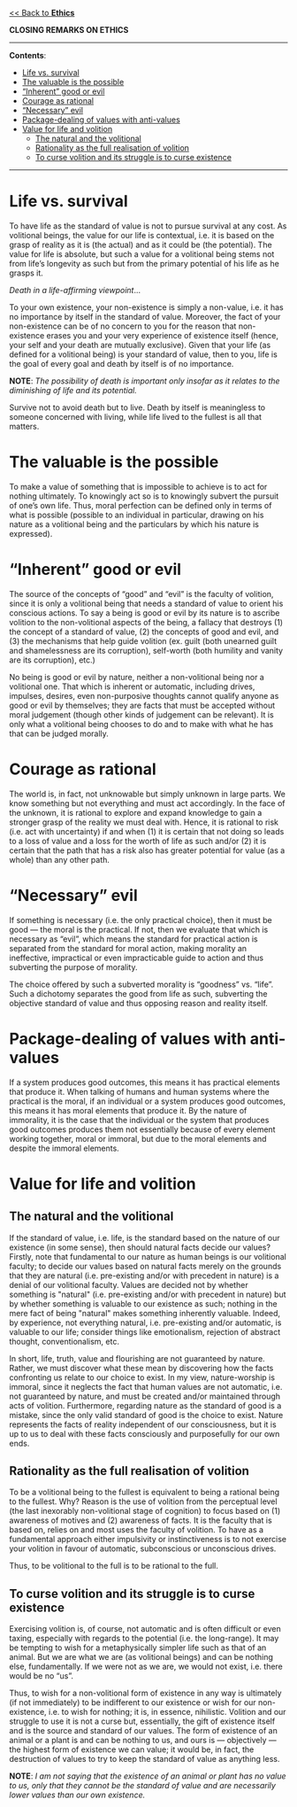 [<< Back to **Ethics**](https://pranav-gopalkrishna.github.io/philosophy/ethics)

**CLOSING REMARKS ON ETHICS**

---

**Contents**:

- [Life vs. survival](#life-vs-survival)
- [The valuable is the possible](#the-valuable-is-the-possible)
- [“Inherent” good or evil](#inherent-good-or-evil)
- [Courage as rational](#courage-as-rational)
- [“Necessary” evil](#necessary-evil)
- [Package-dealing of values with anti-values](#package-dealing-of-values-with-anti-values)
- [Value for life and volition](#value-for-life-and-volition)
  - [The natural and the volitional](#the-natural-and-the-volitional)
  - [Rationality as the full realisation of volition](#rationality-as-the-full-realisation-of-volition)
  - [To curse volition and its struggle is to curse existence](#to-curse-volition-and-its-struggle-is-to-curse-existence)

---

# Life vs. survival
To have life as the standard of value is not to pursue survival at any cost. As volitional beings, the value for our life is contextual, i.e. it is based on the grasp of reality as it is (the actual) and as it could be (the potential). The value for life is absolute, but such a value for a volitional being stems not from life’s longevity as such but from the primary potential of his life as he grasps it.

_Death in a life-affirming viewpoint_...

To your own existence, your non-existence is simply a non-value, i.e. it has no importance by itself in the standard of value. Moreover, the fact of your non-existence can be of no concern to you for the reason that non-existence erases you and your very experience of existence itself (hence, your self and your death are mutually exclusive). Given that your life (as defined for a volitional being) is your standard of value, then to you, life is the goal of every goal and death by itself is of no importance.

**NOTE**: _The possibility of death is important only insofar as it relates to the diminishing of life and its potential._

Survive not to avoid death but to live. Death by itself is meaningless to someone concerned with living, while life lived to the fullest is all that matters.

# The valuable is the possible
To make a value of something that is impossible to achieve is to act for nothing ultimately. To knowingly act so is to knowingly subvert the pursuit of one’s own life. Thus, moral perfection can be defined only in terms of what is possible (possible to an individual in particular, drawing on his nature as a volitional being and the particulars by which his nature is expressed).

# “Inherent” good or evil
The source of the concepts of “good” and “evil” is the faculty of volition, since it is only a volitional being that needs a standard of value to orient his conscious actions. To say a being is good or evil by its nature is to ascribe volition to the non-volitional aspects of the being, a fallacy that destroys (1) the concept of a standard of value, (2) the concepts of good and evil, and (3) the mechanisms that help guide volition (ex. guilt (both unearned guilt and shamelessness are its corruption), self-worth (both humility and vanity are its corruption), etc.)

No being is good or evil by nature, neither a non-volitional being nor a volitional one. That which is inherent or automatic, including drives, impulses, desires, even non-purposive thoughts cannot qualify anyone as good or evil by themselves; they are facts that must be accepted without moral judgement (though other kinds of judgement can be relevant). It is only what a volitional being chooses to do and to make with what he has that can be judged morally.

# Courage as rational
The world is, in fact, not unknowable but simply unknown in large parts. We know something but not everything and must act accordingly. In the face of the unknown, it is rational to explore and expand knowledge to gain a stronger grasp of the reality we must deal with. Hence, it is rational to risk (i.e. act with uncertainty) if and when (1) it is certain that not doing so leads to a loss of value and a loss for the worth of life as such and/or (2) it is certain that the path that has a risk also has greater potential for value (as a whole) than any other path.

# “Necessary” evil
If something is necessary (i.e. the only practical choice), then it must be good — the moral is the practical. If not, then we evaluate that which is necessary as “evil”, which means the standard for practical action is separated from the standard for moral action, making morality an ineffective, impractical or even impracticable guide to action and thus subverting the purpose of morality.

The choice offered by such a subverted morality is “goodness” vs. “life”. Such a dichotomy separates the good from life as such, subverting the objective standard of value and thus opposing reason and reality itself.

# Package-dealing of values with anti-values
If a system produces good outcomes, this means it has practical elements that produce it. When talking of humans and human systems where the practical is the moral, if an individual or a system produces good outcomes, this means it has moral elements that produce it. By the nature of immorality, it is the case that the individual or the system that produces good outcomes produces them not essentially because of every element working together, moral or immoral, but due to the moral elements and despite the immoral elements.

# Value for life and volition
## The natural and the volitional
If the standard of value, i.e. life, is the standard based on the nature of our existence (in some sense), then should natural facts decide our values? Firstly, note that fundamental to our nature as human beings is our volitional faculty; to decide our values based on natural facts merely on the grounds that they are natural (i.e. pre-existing and/or with precedent in nature) is a denial of our volitional faculty. Values are decided not by whether something is "natural" (i.e. pre-existing and/or with precedent in nature) but by whether something is valuable to our existence as such; nothing in the mere fact of being "natural" makes something inherently valuable. Indeed, by experience, not everything natural, i.e. pre-existing and/or automatic, is valuable to our life; consider things like emotionalism, rejection of abstract thought, conventionalism, etc.

In short, life, truth, value and flourishing are not guaranteed by nature. Rather, we must discover what these mean by discovering how the facts confronting us relate to our choice to exist. In my view, nature-worship is immoral, since it neglects the fact that human values are not automatic, i.e. not guaranteed by nature, and must be created and/or maintained through acts of volition. Furthermore, regarding nature as the standard of good is a mistake, since the only valid standard of good is the choice to exist. Nature represents the facts of reality independent of our consciousness, but it is up to us to deal with these facts consciously and purposefully for our own ends.

## Rationality as the full realisation of volition
To be a volitional being to the fullest is equivalent to being a rational being to the fullest. Why? Reason is the use of volition from the perceptual level (the last inexorably non-volitional stage of cognition) to focus based on (1) awareness of motives and (2) awareness of facts. It is the faculty that is based on, relies on and most uses the faculty of volition. To have as a fundamental approach either impulsivity or instinctiveness is to not exercise your volition in favour of automatic, subconscious or unconscious drives.

Thus, to be volitional to the full is to be rational to the full.

## To curse volition and its struggle is to curse existence
Exercising volition is, of course, not automatic and is often difficult or even taxing, especially with regards to the potential (i.e. the long-range). It may be tempting to wish for a metaphysically simpler life such as that of an animal. But we are what we are (as volitional beings) and can be nothing else, fundamentally. If we were not as we are, we would not exist, i.e. there would be no “us”.

Thus, to wish for a non-volitional form of existence in any way is ultimately (if not immediately) to be indifferent to our existence or wish for our non-existence, i.e. to wish for nothing; it is, in essence, nihilistic. Volition and our struggle to use it is not a curse but, essentially, the gift of existence itself and is the source and standard of our values. The form of existence of an animal or a plant is and can be nothing to us, and ours is — objectively — the highest form of existence we can value; it would be, in fact, the destruction of values to try to keep the standard of value as anything less.

**NOTE**: _I am not saying that the existence of an animal or plant has no value to us, only that they cannot be the standard of value and are necessarily lower values than our own existence._